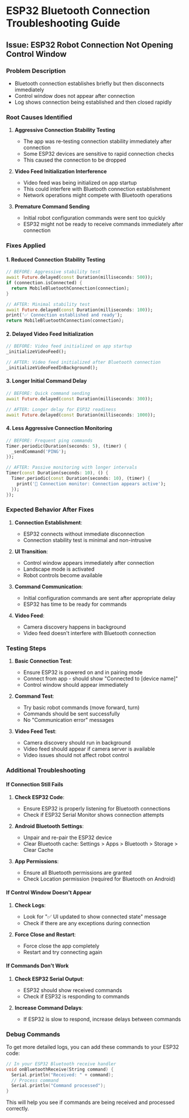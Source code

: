 # ESP32 Bluetooth Connection Troubleshooting Guide

## Issue: ESP32 Robot Connection Not Opening Control Window

### Problem Description

- Bluetooth connection establishes briefly but then disconnects immediately
- Control window does not appear after connection
- Log shows connection being established and then closed rapidly

### Root Causes Identified

1. **Aggressive Connection Stability Testing**
   - The app was re-testing connection stability immediately after connection
   - Some ESP32 devices are sensitive to rapid connection checks
   - This caused the connection to be dropped

2. **Video Feed Initialization Interference**
   - Video feed was being initialized on app startup
   - This could interfere with Bluetooth connection establishment
   - Network operations might compete with Bluetooth operations

3. **Premature Command Sending**
   - Initial robot configuration commands were sent too quickly
   - ESP32 might not be ready to receive commands immediately after connection

### Fixes Applied

#### 1. **Reduced Connection Stability Testing**

```dart
// BEFORE: Aggressive stability test
await Future.delayed(const Duration(milliseconds: 500));
if (connection.isConnected) {
  return MobileBluetoothConnection(connection);
}

// AFTER: Minimal stability test
await Future.delayed(const Duration(milliseconds: 100));
print('✅ Connection established and ready');
return MobileBluetoothConnection(connection);
```

#### 2. **Delayed Video Feed Initialization**

```dart
// BEFORE: Video feed initialized on app startup
_initializeVideoFeed();

// AFTER: Video feed initialized after Bluetooth connection
_initializeVideoFeedInBackground();
```

#### 3. **Longer Initial Command Delay**

```dart
// BEFORE: Quick command sending
await Future.delayed(const Duration(milliseconds: 300));

// AFTER: Longer delay for ESP32 readiness
await Future.delayed(const Duration(milliseconds: 1000));
```

#### 4. **Less Aggressive Connection Monitoring**

```dart
// BEFORE: Frequent ping commands
Timer.periodic(Duration(seconds: 5), (timer) {
  _sendCommand('PING');
});

// AFTER: Passive monitoring with longer intervals
Timer(const Duration(seconds: 10), () {
  Timer.periodic(const Duration(seconds: 10), (timer) {
    print('📡 Connection monitor: Connection appears active');
  });
});
```

### Expected Behavior After Fixes

1. **Connection Establishment**:
   - ESP32 connects without immediate disconnection
   - Connection stability test is minimal and non-intrusive

2. **UI Transition**:
   - Control window appears immediately after connection
   - Landscape mode is activated
   - Robot controls become available

3. **Command Communication**:
   - Initial configuration commands are sent after appropriate delay
   - ESP32 has time to be ready for commands

4. **Video Feed**:
   - Camera discovery happens in background
   - Video feed doesn't interfere with Bluetooth connection

### Testing Steps

1. **Basic Connection Test**:
   - Ensure ESP32 is powered on and in pairing mode
   - Connect from app - should show "Connected to [device name]"
   - Control window should appear immediately

2. **Command Test**:
   - Try basic robot commands (move forward, turn)
   - Commands should be sent successfully
   - No "Communication error" messages

3. **Video Feed Test**:
   - Camera discovery should run in background
   - Video feed should appear if camera server is available
   - Video issues should not affect robot control

### Additional Troubleshooting

#### If Connection Still Fails

1. **Check ESP32 Code**:
   - Ensure ESP32 is properly listening for Bluetooth connections
   - Check if ESP32 Serial Monitor shows connection attempts

2. **Android Bluetooth Settings**:
   - Unpair and re-pair the ESP32 device
   - Clear Bluetooth cache: Settings > Apps > Bluetooth > Storage > Clear Cache

3. **App Permissions**:
   - Ensure all Bluetooth permissions are granted
   - Check Location permission (required for Bluetooth on Android)

#### If Control Window Doesn't Appear

1. **Check Logs**:
   - Look for "✅ UI updated to show connected state" message
   - Check if there are any exceptions during connection

2. **Force Close and Restart**:
   - Force close the app completely
   - Restart and try connecting again

#### If Commands Don't Work

1. **Check ESP32 Serial Output**:
   - ESP32 should show received commands
   - Check if ESP32 is responding to commands

2. **Increase Command Delays**:
   - If ESP32 is slow to respond, increase delays between commands

### Debug Commands

To get more detailed logs, you can add these commands to your ESP32 code:

```cpp
// In your ESP32 Bluetooth receive handler
void onBluetoothReceive(String command) {
  Serial.println("Received: " + command);
  // Process command
  Serial.println("Command processed");
}
```

This will help you see if commands are being received and processed correctly.
